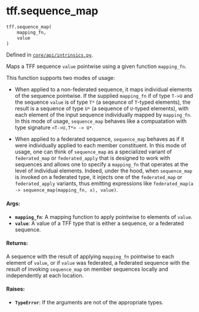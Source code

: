 <div itemscope itemtype="http://developers.google.com/ReferenceObject">
<meta itemprop="name" content="tff.sequence_map" />
<meta itemprop="path" content="Stable" />
</div>

# tff.sequence_map

``` python
tff.sequence_map(
    mapping_fn,
    value
)
```



Defined in [`core/api/intrinsics.py`](http://github.com/tensorflow/federated/tree/master/tensorflow_federated/python/core/api/intrinsics.py).

Maps a TFF sequence `value` pointwise using a given function `mapping_fn`.

This function supports two modes of usage:

* When applied to a non-federated sequence, it maps individual elements of
  the sequence pointwise. If the supplied `mapping_fn` if of type `T->U` and
  the sequence `value` is of type `T*` (a seqeunce of `T`-typed elements),
  the result is a sequence of type `U*` (a sequence of `U`-typed elements),
  with each element of the input sequence individually mapped by `mapping_fn`.
  In this mode of usage, `sequence_map` behaves like a compuatation with type
  signature `<T->U,T*> -> U*`.

* When applied to a federated sequence, `sequence_map` behaves as if it were
  individually applied to each member constituent. In this mode of usage, one
  can think of `sequence_map` as a specialized variant of `federated_map` or
  `federated_apply` that is designed to work with sequences and allows one to
  specify a `mapping_fn` that operates at the level of individual elements.
  Indeed, under the hood, when `sequence_map` is invoked on a federated type,
  it injects one of the `federated_map` or `federated_apply` variants, thus
  emitting expressions like
  `federated_map(a -> sequence_map(mapping_fn, x), value)`.

#### Args:

* <b>`mapping_fn`</b>: A mapping function to apply pointwise to elements of `value`.
* <b>`value`</b>: A value of a TFF type that is either a sequence, or a federated
    sequence.


#### Returns:

A sequence with the result of applying `mapping_fn` pointwise to each
element of `value`, or if `value` was federated, a federated sequence
with the result of invoking `sequence_map` on member sequences locally
and independently at each location.


#### Raises:

* <b>`TypeError`</b>: If the arguments are not of the appropriate types.